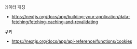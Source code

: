 
데이터 패칭
- https://nextjs.org/docs/app/building-your-application/data-fetching/fetching-caching-and-revalidating

쿠키
- https://nextjs.org/docs/app/api-reference/functions/cookies